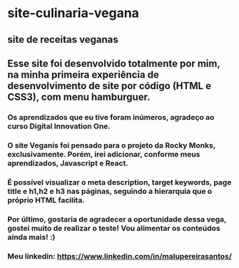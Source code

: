 # site-culinaria-vegana
## site de receitas veganas
## Esse site foi desenvolvido totalmente por mim, na minha primeira experiência de desenvolvimento de site por código (HTML e CSS3), com menu hamburguer.
### Os aprendizados que eu tive foram inúmeros, agradeço ao curso Digital Innovation One. 
### O site Veganis foi pensado para o projeto da Rocky Monks, exclusivamente. Porém, irei adicionar, conforme meus aprendizados, Javascript e React.
### É possível visualizar o meta description, target keywords, page title e h1,h2 e h3 nas páginas, seguindo a hierarquia que o próprio HTML facilita.
### Por último, gostaria de agradecer a oportunidade dessa vega, gostei muito de realizar o teste! Vou alimentar os conteúdos ainda mais! :)
### Meu linkedin: https://www.linkedin.com/in/malupereirasantos/
